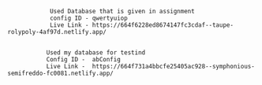                Used Database that is given in assignment
                config ID - qwertyuiop
                Live Link - https://664f6228ed8674147fc3cdaf--taupe-rolypoly-4af97d.netlify.app/


               Used my database for testind 
               Config ID -  abConfig
               Live Link -  https://664f731a4bbcfe25405ac928--symphonious-semifreddo-fc0081.netlify.app/
